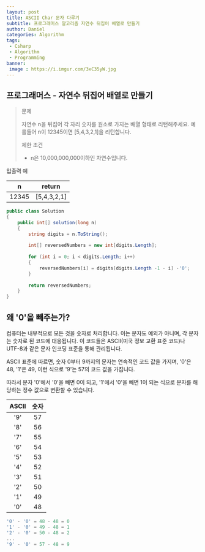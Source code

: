 ```yaml
---
layout: post
title: ASCII Char 문자 다루기
subtitle: 프로그래머스 알고리즘 자연수 뒤집어 배열로 만들기
author: Daniel
categories: Algorithm
tags: 
 - Csharp
 - Algorithm
 - Programming
banner:
 image : https://i.imgur.com/3xC35yW.jpg
---
```

프로그래머스 - 자연수 뒤집어 배열로 만들기
--

> 문제 
> 
> 자연수 n을 뒤집어 각 자리 숫자를 원소로 가지는 배열 형태로 리턴해주세요. 
> 예를들어 n이 12345이면 [5,4,3,2,1]을 리턴합니다.
> 
> 제한 조건
> - n은 10,000,000,000이하인 자연수입니다.

입출력 예

|n|return|
|---|---|
|12345|[5,4,3,2,1]|

```csharp
public class Solution 
{
	public int[] solution(long n) 
	{
		string digits = n.ToString();
		
		int[] reversedNumbers = new int[digits.Length];
		
		for (int i = 0; i < digits.Length; i++)
		{
			reversedNumbers[i] = digits[digits.Length -1 - i] -'0';
		}
		
		return reversedNumbers;
	}
}
```


## 왜 '0'을 빼주는가?

컴퓨터는 내부적으로 모든 것을 숫자로 처리합니다. 
이는 문자도 예외가 아니며, 각 문자는 숫자로 된 코드에 대응됩니다. 
이 코드들은 ASCII(미국 정보 교환 표준 코드)나 UTF-8과 같은 문자 인코딩 표준을 통해 관리됩니다.

ASCII 표준에 따르면, 숫자 0부터 9까지의 문자는 연속적인 코드 값을 가지며, '0'은 48, '1'은 49, 이런 식으로 '9'는 57의 코드 값을 가집니다. 

따라서 문자 '0'에서 '0'을 빼면 0이 되고, '1'에서 '0'을 빼면 1이 되는 식으로 문자를 해당하는 정수 값으로 변환할 수 있습니다.

|ASCII|숫자|
|:--:|:--:|
|'9'|57|
|'8'|56|
|'7'|55|
|'6'|54|
|'5'|53|
|'4'|52|
|'3'|51|
|'2'|50|
|'1'|49|
|'0'|48|

```csharp
'0' - '0' = 48 - 48 = 0
'1' - '0' = 49 - 48 = 1
'2' - '0' = 50 - 48 = 2
...
'9' - '0' = 57 - 48 = 9
```


